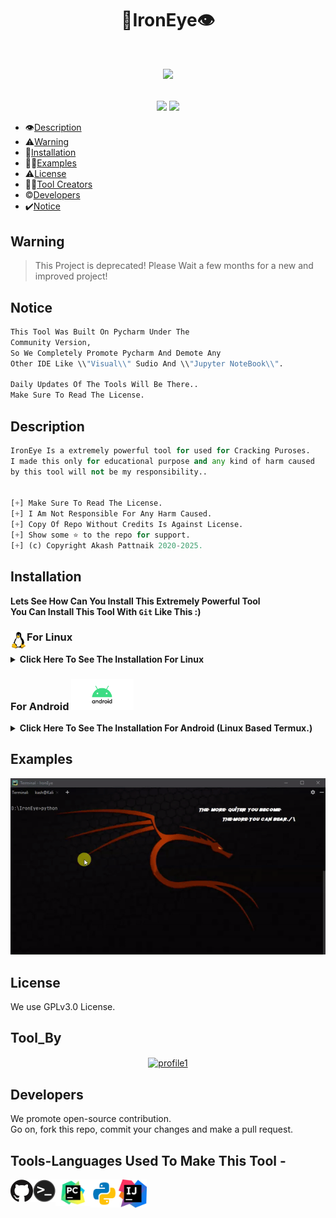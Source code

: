# <h1 align="center">:bat:IronEye:eye:</h1>

# <p align="center"><a href="https://github.com/BLUE-DEVIL1134/IronEye"><img src="https://github-readme-stats.vercel.app/api/pin?username=BLUE-DEVIL1134&show_icons=true&theme=dracula&hide_border=true&repo=IronEye"></a></p>

<p align="center">
<a href="https://github.com/BLUE-DEVIL1134/IronEye"><img src="https://hits.seeyoufarm.com/api/count/incr/badge.svg?url=https%3A%2F%2Fgithub.com%2FBLUE-DEVIL1134%2FIronEye%2F&count_bg=%232100FF&title_bg=%2300BBFF&icon=github.svg&icon_color=%23000000&title=Views&edge_flat=false" /></a>
<img src="https://img.shields.io/badge/Version-4.0.0-blueviolet?&logo=github&style=flat" />
</p>

* :eye:[Description](#Description)
* :warning:[Warning](#Warning)
* :mechanical_arm:[Installation](#Installation)
* :supervillain_woman:[Examples](#Examples)
* :warning:[License](#License)
* :woman_technologist:[Tool Creators](#Tool_By)
* :copyright:[Developers](#Developers)
* :heavy_check_mark:[Notice](#Notice)


## Warning

> This Project is deprecated! Please Wait a few months for a new and improved project!


## Notice

```python
This Tool Was Built On Pycharm Under The 
Community Version,
So We Completely Promote Pycharm And Demote Any
Other IDE Like \\"Visual\\" Sudio And \\"Jupyter NoteBook\\".

Daily Updates Of The Tools Will Be There..
Make Sure To Read The License.
```

## Description

```python
IronEye Is a extremely powerful tool for used for Cracking Puroses.
I made this only for educational purpose and any kind of harm caused 
by this tool will not be my responsibility..


[+] Make Sure To Read The License.
[+] I Am Not Responsible For Any Harm Caused.
[+] Copy Of Repo Without Credits Is Against License.
[+] Show some ⭐ to the repo for support.
[+] (c) Copyright Akash Pattnaik 2020-2025.
```

## Installation

**Lets See How Can You Install This Extremely Powerful Tool**<br>
**You Can Install This Tool With `Git` Like This :)**

### For Linux [<img alt="Linux" width="26px" align="left" src="https://raw.githubusercontent.com/BLUE-DEVIL1134/BLUE-DEVIL1134/main/img/linux.jpg" />](https://www.linux.org/)

<details>
    <summary><b>Click Here To See The Installation For Linux</b></summary>

<h4>Open Your Terminal (Linux Based) And Copy-Paste These >></h4>

```python
apt update && apt upgrade -y
apt install git -y
apt install python -y

git clone https://github.com/BLUE-DEVIL1134/IronEye.git
cd IronEye
chmod +x *
pip install -r requirements.txt
python -m IronEye
```

</details>

### For Android [<img alt="Android" width="100px" src="https://raw.githubusercontent.com/BLUE-DEVIL1134/BLUE-DEVIL1134/main/img/android.png" />](https://www.android.com/)

<details>
    <summary>
        <b>Click Here To See The Installation For Android (Linux Based Termux.)</b>
    </summary>

   For Complete Tutorial - [Click Here](https://t.me/IndianBots/106)

   <h4>Open Your Termux And Copy-Paste These >></h4>

    pkg update && pkg upgrade -y
    pkg install git -y
    apt install python -y

    git clone https://github.com/BLUE-DEVIL1134/IronEye.git
    cd IronEye
    chmod +x *
    pip install -r requirements.txt
    python -m IronEye

</details>

## Examples

<img src="https://raw.githubusercontent.com/BLUE-DEVIL1134/BLUE-DEVIL1134/main/img/ezgif-3-37eeef2442fd.gif" alt="Example_1" width="850px" />

## License
We use GPLv3.0 License.

## Tool_By

<p align="center">
<a href="https://telegram.me/AKASH_AM1">
    <img src="https://avatars1.githubusercontent.com/u/55914808?s=460&v=4" alt="profile1" height="200" align="center"/>
</a>
</p>

## Developers
We promote open-source contribution.<br>
Go on, fork this repo, commit your changes and make a pull request.

## Tools-Languages Used To Make This Tool -

[<img align="left" alt="GitHub" width="36px" src="https://raw.githubusercontent.com/github/explore/78df643247d429f6cc873026c0622819ad797942/topics/github/github.png" />](https://github.com/)
[<img align="left" alt="Terminal" width="36px" src="https://raw.githubusercontent.com/github/explore/80688e429a7d4ef2fca1e82350fe8e3517d3494d/topics/terminal/terminal.png" />](https://play.google.com/store/apps/details?id=com.termux)
[<img align="left" alt="PyCharm" width="56px" src="https://raw.githubusercontent.com/BLUE-DEVIL1134/BLUE-DEVIL1134/main/img/download.jpg" />](https://www.jetbrains.com/pycharm/)
[<img align="left" alt="Python" width="45px" src="https://raw.githubusercontent.com/BLUE-DEVIL1134/BLUE-DEVIL1134/main/img/download.png" />](https://www.python.org/)
[<img align="left" alt="ItnelliJ-Idea" width="45px" src="https://raw.githubusercontent.com/BLUE-DEVIL1134/BLUE-DEVIL1134/main/img/intellij_idea.jpg" />](https://www.jetbrains.com/idea/)
